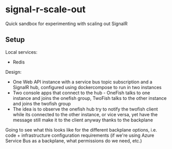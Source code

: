 # signal-r-scale-out

Quick sandbox for experimenting with scaling out SignalR

## Setup

Local services:

* Redis

Design:

* One Web API instance with a service bus topic subscription and a SignalR hub, configured using dockercompose to run
in two instances
* Two console apps that connect to the hub - OneFish talks to one instance and joins the onefish group, TwoFish talks to
the other instance and joins the twofish group
* The idea is to observe the onefish hub try to notify the twofish client while its connected to the other instance, 
or vice versa, yet have the message still make it to the client anyway thanks to the backplane

Going to see what this looks like for the different backplane options, i.e. code + infrastructure configuration 
requirements (if we're using Azure Service Bus as a backplane, what permissions do we need, etc.) 

